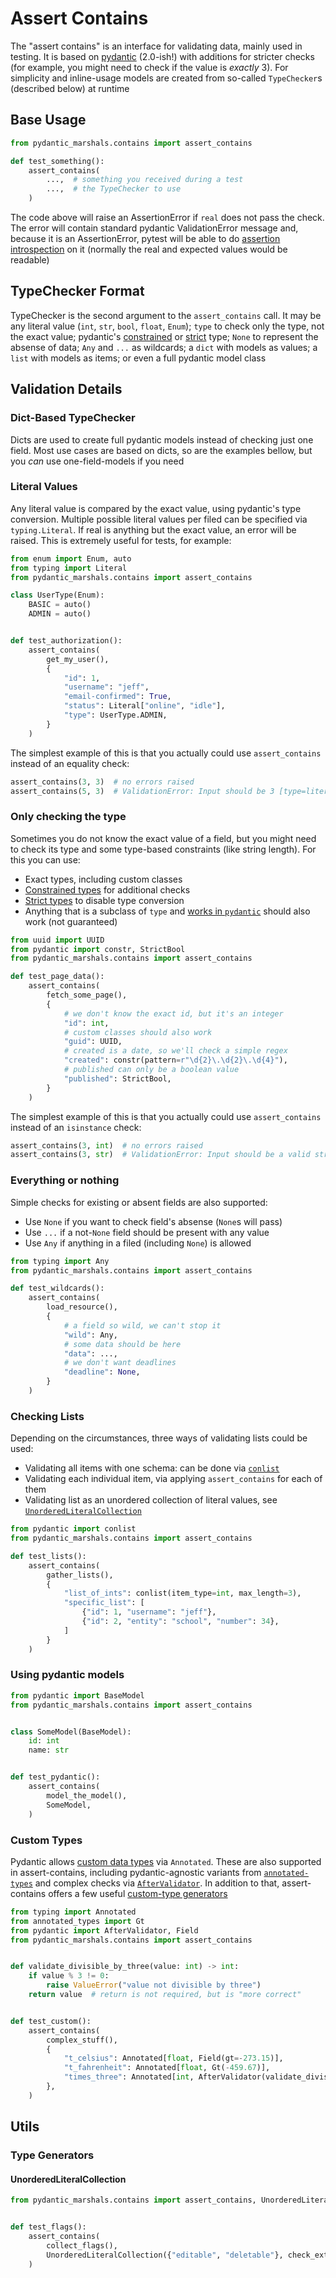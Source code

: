 # Assert Contains
The "assert contains" is an interface for validating data, mainly used in testing. It is based on [pydantic](https://docs.pydantic.dev/2.0/) (2.0-ish!) with additions for stricter checks (for example, you might need to check if the value is *exactly* 3). For simplicity and inline-usage models are created from so-called `TypeChecker`s (described below) at runtime

## Base Usage
```py
from pydantic_marshals.contains import assert_contains

def test_something():
    assert_contains(
        ...,  # something you received during a test
        ...,  # the TypeChecker to use
    )
```

The code above will raise an AssertionError if `real` does not pass the check. The error will contain standard pydantic ValidationError message and, because it is an AssertionError, pytest will be able to do [assertion introspection](https://docs.pytest.org/en/7.1.x/how-to/assert.html#assert-details) on it (normally the real and expected values would be readable)

## TypeChecker Format
TypeChecker is the second argument to the `assert_contains` call. It may be any literal value (`int`, `str`, `bool`, `float`, `Enum`); `type` to check only the type, not the exact value; pydantic's [constrained](https://docs.pydantic.dev/2.0/api/types/#pydantic.types.conint) or [strict](https://docs.pydantic.dev/2.0/usage/types/strict_types/) type; `None` to represent the absense of data; `Any` and `...` as wildcards; a `dict` with models as values; a `list` with models as items; or even a full pydantic model class

## Validation Details
### Dict-Based TypeChecker
Dicts are used to create full pydantic models instead of checking just one field. Most use cases are based on dicts, so are the examples bellow, but you *can* use one-field-models if you need

### Literal Values
Any literal value is compared by the exact value, using pydantic's type conversion. Multiple possible literal values per filed can be specified via `typing.Literal`. If real is anything but the exact value, an error will be raised. This is extremely useful for tests, for example:
```py
from enum import Enum, auto
from typing import Literal
from pydantic_marshals.contains import assert_contains

class UserType(Enum):
    BASIC = auto()
    ADMIN = auto()


def test_authorization():
    assert_contains(
        get_my_user(),
        {
            "id": 1,
            "username": "jeff",
            "email-confirmed": True,
            "status": Literal["online", "idle"],
            "type": UserType.ADMIN,
        }
    )
```

The simplest example of this is that you actually could use `assert_contains` instead of an equality check:
```py
assert_contains(3, 3)  # no errors raised
assert_contains(5, 3)  # ValidationError: Input should be 3 [type=literal_error, input_value=5, input_type=int]
```

### Only checking the type
Sometimes you do not know the exact value of a field, but you might need to check its type and some type-based constraints (like string length). For this you can use:

- Exact types, including custom classes
- [Constrained types](https://docs.pydantic.dev/usage/types/#constrained-types) for additional checks
- [Strict types](https://docs.pydantic.dev/usage/types/#strict-types) to disable type conversion
- Anything that is a subclass of `type` and [works in `pydantic`](https://docs.pydantic.dev/usage/types/) should also work (not guaranteed)

```py
from uuid import UUID
from pydantic import constr, StrictBool
from pydantic_marshals.contains import assert_contains

def test_page_data():
    assert_contains(
        fetch_some_page(),
        {
            # we don't know the exact id, but it's an integer
            "id": int,
            # custom classes should also work
            "guid": UUID,
            # created is a date, so we'll check a simple regex
            "created": constr(pattern=r"\d{2}\.\d{2}\.\d{4}"),
            # published can only be a boolean value
            "published": StrictBool,
        }
    )
```

The simplest example of this is that you actually could use `assert_contains` instead of an `isinstance` check:
```py
assert_contains(3, int)  # no errors raised
assert_contains(3, str)  # ValidationError: Input should be a valid string [type=string_type, input_value=3, input_type=int]
```

### Everything or nothing
Simple checks for existing or absent fields are also supported:
- Use `None` if you want to check field's absense (`None`s will pass)
- Use `...` if a not-`None` field should be present with any value
- Use `Any` if anything in a filed (including `None`) is allowed

```py
from typing import Any
from pydantic_marshals.contains import assert_contains

def test_wildcards():
    assert_contains(
        load_resource(),
        {
            # a field so wild, we can't stop it
            "wild": Any,
            # some data should be here
            "data": ...,
            # we don't want deadlines
            "deadline": None,
        }
    )
```

### Checking Lists
Depending on the circumstances, three ways of validating lists could be used:
- Validating all items with one schema: can be done via [`conlist`](https://docs.pydantic.dev/usage/types/#arguments-to-conlist)
- Validating each individual item, via applying `assert_contains` for each of them
- Validating list as an unordered collection of literal values, see [`UnorderedLiteralCollection`](#unorderedliteralcollection)

```py
from pydantic import conlist
from pydantic_marshals.contains import assert_contains

def test_lists():
    assert_contains(
        gather_lists(),
        {
            "list_of_ints": conlist(item_type=int, max_length=3),
            "specific_list": [
                {"id": 1, "username": "jeff"},
                {"id": 2, "entity": "school", "number": 34},
            ]
        }
    )
```

### Using pydantic models
```py
from pydantic import BaseModel
from pydantic_marshals.contains import assert_contains


class SomeModel(BaseModel):
    id: int
    name: str


def test_pydantic():
    assert_contains(
        model_the_model(),
        SomeModel,
    )
```

### Custom Types
Pydantic allows [custom data types](https://docs.pydantic.dev/2.0/usage/types/custom) via `Annotated`. These are also supported in assert-contains, including pydantic-agnostic variants from [`annotated-types`](https://github.com/annotated-types/annotated-types) and complex checks via [`AfterValidator`](https://docs.pydantic.dev/2.0/usage/types/custom/#adding-validation-and-serialization).
In addition to that, assert-contains offers a few useful [custom-type generators](#type-generators)

```py
from typing import Annotated
from annotated_types import Gt
from pydantic import AfterValidator, Field
from pydantic_marshals.contains import assert_contains


def validate_divisible_by_three(value: int) -> int:
    if value % 3 != 0:
        raise ValueError("value not divisible by three")
    return value  # return is not required, but is "more correct"


def test_custom():
    assert_contains(
        complex_stuff(),
        {
            "t_celsius": Annotated[float, Field(gt=-273.15)],
            "t_fahrenheit": Annotated[float, Gt(-459.67)],
            "times_three": Annotated[int, AfterValidator(validate_divisible_by_three)]
        },
    )
```

## Utils
### Type Generators
#### UnorderedLiteralCollection
```py
from pydantic_marshals.contains import assert_contains, UnorderedLiteralCollection


def test_flags():
    assert_contains(
        collect_flags(),
        UnorderedLiteralCollection({"editable", "deletable"}, check_extra=False),
    )
```
